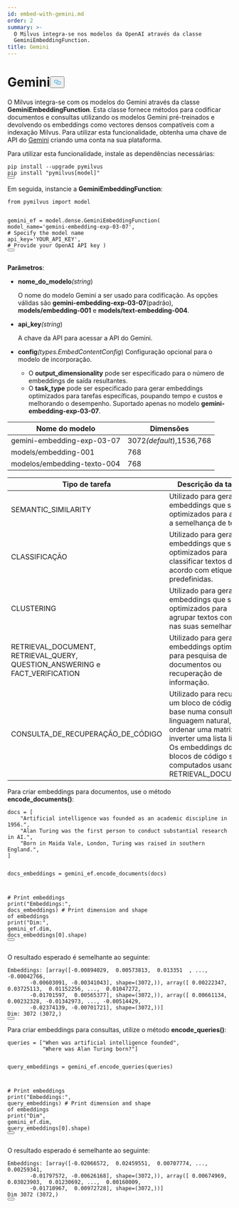 ```yaml
---
id: embed-with-gemini.md
order: 2
summary: >-
  O Milvus integra-se nos modelos da OpenAI através da classe
  GeminiEmbeddingFunction.
title: Gemini
---
```

<h1 id="Gemini" class="common-anchor-header">Gemini<button data-href="#Gemini" class="anchor-icon" translate="no">
      <svg translate="no"
        aria-hidden="true"
        focusable="false"
        height="20"
        version="1.1"
        viewBox="0 0 16 16"
        width="16"
      >
        <path
          fill="#0092E4"
          fill-rule="evenodd"
          d="M4 9h1v1H4c-1.5 0-3-1.69-3-3.5S2.55 3 4 3h4c1.45 0 3 1.69 3 3.5 0 1.41-.91 2.72-2 3.25V8.59c.58-.45 1-1.27 1-2.09C10 5.22 8.98 4 8 4H4c-.98 0-2 1.22-2 2.5S3 9 4 9zm9-3h-1v1h1c1 0 2 1.22 2 2.5S13.98 12 13 12H9c-.98 0-2-1.22-2-2.5 0-.83.42-1.64 1-2.09V6.25c-1.09.53-2 1.84-2 3.25C6 11.31 7.55 13 9 13h4c1.45 0 3-1.69 3-3.5S14.5 6 13 6z"
        ></path>
      </svg>
    </button></h1><p>O Milvus integra-se com os modelos do Gemini através da classe <strong>GeminiEmbeddingFunction</strong>. Esta classe fornece métodos para codificar documentos e consultas utilizando os modelos Gemini pré-treinados e devolvendo os embeddings como vectores densos compatíveis com a indexação Milvus. Para utilizar esta funcionalidade, obtenha uma chave de API do <a href="https://ai.google.dev/gemini-api/docs/api-key">Gemini</a> criando uma conta na sua plataforma.</p>
<p>Para utilizar esta funcionalidade, instale as dependências necessárias:</p>
<pre><code translate="no" class="language-bash">pip install --upgrade pymilvus
pip install <span class="hljs-string">&quot;pymilvus[model]&quot;</span>
<button class="copy-code-btn"></button></code></pre>
<p>Em seguida, instancie a <strong>GeminiEmbeddingFunction</strong>:</p>
<pre><code translate="no" class="language-python"><span class="hljs-keyword">from</span> pymilvus <span class="hljs-keyword">import</span> model

gemini_ef = model.dense.GeminiEmbeddingFunction(
    model_name=<span class="hljs-string">&#x27;gemini-embedding-exp-03-07&#x27;</span>, <span class="hljs-comment"># Specify the model name</span>
    api_key=<span class="hljs-string">&#x27;YOUR_API_KEY&#x27;</span>, <span class="hljs-comment"># Provide your OpenAI API key</span>
)
<button class="copy-code-btn"></button></code></pre>
<p><strong>Parâmetros</strong>:</p>
<ul>
<li><p><strong>nome_do_modelo</strong><em>(string</em>)</p>
<p>O nome do modelo Gemini a ser usado para codificação. As opções válidas são <strong>gemini-embedding-exp-03-07</strong>(padrão), <strong>models/embedding-001</strong> e <strong>models/text-embedding-004</strong>.</p></li>
<li><p><strong>api_key</strong><em>(string</em>)</p>
<p>A chave da API para acessar a API do Gemini.</p></li>
<li><p><strong>config</strong><em>(types.EmbedContentConfig</em>) Configuração opcional para o modelo de incorporação.</p>
<ul>
<li>O <strong>output_dimensionality</strong> pode ser especificado para o número de embeddings de saída resultantes.</li>
<li>O <strong>task_type</strong> pode ser especificado para gerar embeddings optimizados para tarefas específicas, poupando tempo e custos e melhorando o desempenho. Suportado apenas no modelo <strong>gemini-embedding-exp-03-07</strong>.</li>
</ul></li>
</ul>
<table>
<thead>
<tr><th>Nome do modelo</th><th>Dimensões</th></tr>
</thead>
<tbody>
<tr><td>gemini-embedding-exp-03-07</td><td>3072<em>(default</em>),1536,768</td></tr>
<tr><td>models/embedding-001</td><td>768</td></tr>
<tr><td>modelos/embedding-texto-004</td><td>768</td></tr>
</tbody>
</table>
<table>
<thead>
<tr><th>Tipo de tarefa</th><th>Descrição da tarefa</th></tr>
</thead>
<tbody>
<tr><td>SEMANTIC_SIMILARITY</td><td>Utilizado para gerar embeddings que são optimizados para avaliar a semelhança de texto.</td></tr>
<tr><td>CLASSIFICAÇÃO</td><td>Utilizado para gerar embeddings que são optimizados para classificar textos de acordo com etiquetas predefinidas.</td></tr>
<tr><td>CLUSTERING</td><td>Utilizado para gerar embeddings que são optimizados para agrupar textos com base nas suas semelhanças.</td></tr>
<tr><td>RETRIEVAL_DOCUMENT, RETRIEVAL_QUERY, QUESTION_ANSWERING e FACT_VERIFICATION</td><td>Utilizado para gerar embeddings optimizados para pesquisa de documentos ou recuperação de informação.</td></tr>
<tr><td>CONSULTA_DE_RECUPERAÇÃO_DE_CÓDIGO</td><td>Utilizado para recuperar um bloco de código com base numa consulta de linguagem natural, como ordenar uma matriz ou inverter uma lista ligada. Os embeddings dos blocos de código são computados usando RETRIEVAL_DOCUMENT.</td></tr>
</tbody>
</table>
<p>Para criar embeddings para documentos, use o método <strong>encode_documents()</strong>:</p>
<pre><code translate="no" class="language-python">docs = [
    <span class="hljs-string">&quot;Artificial intelligence was founded as an academic discipline in 1956.&quot;</span>,
    <span class="hljs-string">&quot;Alan Turing was the first person to conduct substantial research in AI.&quot;</span>,
    <span class="hljs-string">&quot;Born in Maida Vale, London, Turing was raised in southern England.&quot;</span>,
]

docs_embeddings = gemini_ef.encode_documents(docs)

<span class="hljs-comment"># Print embeddings</span>
<span class="hljs-built_in">print</span>(<span class="hljs-string">&quot;Embeddings:&quot;</span>, docs_embeddings)
<span class="hljs-comment"># Print dimension and shape of embeddings</span>
<span class="hljs-built_in">print</span>(<span class="hljs-string">&quot;Dim:&quot;</span>, gemini_ef.dim, docs_embeddings[<span class="hljs-number">0</span>].shape)
<button class="copy-code-btn"></button></code></pre>
<p>O resultado esperado é semelhante ao seguinte:</p>
<pre><code translate="no" class="language-python">Embeddings: [array([-0.00894029,  0.00573813,  0.013351  , ..., -0.00042766,
       -0.00603091, -0.00341043], shape=(3072,)), array([ 0.00222347,  0.03725113,  0.01152256, ...,  0.01047272,
       -0.01701597,  0.00565377], shape=(3072,)), array([ 0.00661134,  0.00232328, -0.01342973, ..., -0.00514429,
       -0.02374139, -0.00701721], shape=(3072,))]
Dim: 3072 (3072,)
<button class="copy-code-btn"></button></code></pre>
<p>Para criar embeddings para consultas, utilize o método <strong>encode_queries()</strong>:</p>
<pre><code translate="no" class="language-python">queries = [<span class="hljs-string">&quot;When was artificial intelligence founded&quot;</span>, 
           <span class="hljs-string">&quot;Where was Alan Turing born?&quot;</span>]

query_embeddings = gemini_ef.encode_queries(queries)

<span class="hljs-comment"># Print embeddings</span>
<span class="hljs-built_in">print</span>(<span class="hljs-string">&quot;Embeddings:&quot;</span>, query_embeddings)
<span class="hljs-comment"># Print dimension and shape of embeddings</span>
<span class="hljs-built_in">print</span>(<span class="hljs-string">&quot;Dim&quot;</span>, gemini_ef.dim, query_embeddings[<span class="hljs-number">0</span>].shape)
<button class="copy-code-btn"></button></code></pre>
<p>O resultado esperado é semelhante ao seguinte:</p>
<pre><code translate="no" class="language-python">Embeddings: [array([-0.02066572,  0.02459551,  0.00707774, ...,  0.00259341,
       -0.01797572, -0.00626168], shape=(3072,)), array([ 0.00674969,  0.03023903,  0.01230692, ...,  0.00160009,
       -0.01710967,  0.00972728], shape=(3072,))]
Dim 3072 (3072,)
<button class="copy-code-btn"></button></code></pre>
